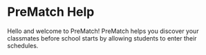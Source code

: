 # PreMatch Help

Hello and welcome to PreMatch! PreMatch helps you discover your classmates before school starts by allowing students to enter their schedules.